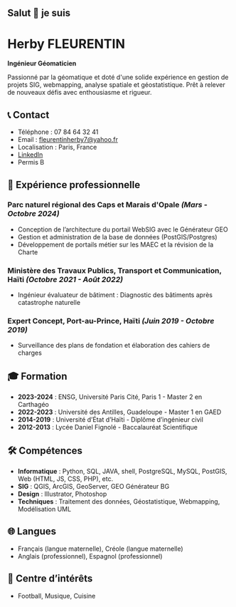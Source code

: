 ## Salut 👋 je suis 

<!--
**Herbyfleurentin/Herbyfleurentin** is a ✨ _special_ ✨ repository because its `README.md` (this file) appears on your GitHub profile.

Here are some ideas to get you started:

- 🔭 I’m currently working on ...
- 🌱 I’m currently learning ...
- 👯 I’m looking to collaborate on ...
- 🤔 I’m looking for help with ...
- 💬 Ask me about ...
- 📫 How to reach me: ...
- 😄 Pronouns: ...
- ⚡ Fun fact: ...
-->

# Herby FLEURENTIN
**Ingénieur Géomaticien**

Passionné par la géomatique et doté d'une solide expérience en gestion de projets SIG, webmapping, analyse spatiale et géostatistique. Prêt à relever de nouveaux défis avec enthousiasme et rigueur.

## 📞 Contact
- Téléphone : 07 84 64 32 41
- Email : fleurentinherby7@yahoo.fr
- Localisation : Paris, France
- [LinkedIn](https://www.linkedin.com/in/herby-fleurentin-a90ba819a)
- Permis B

## 💼 Expérience professionnelle
### Parc naturel régional des Caps et Marais d'Opale _(Mars - Octobre 2024)_
- Conception de l’architecture du portail WebSIG avec le Générateur GEO
- Gestion et administration de la base de données (PostGIS/Postgres)
- Développement de portails métier sur les MAEC et la révision de la Charte

### Ministère des Travaux Publics, Transport et Communication, Haïti _(Octobre 2021 - Août 2022)_
- Ingénieur évaluateur de bâtiment : Diagnostic des bâtiments après catastrophe naturelle

### Expert Concept, Port-au-Prince, Haïti _(Juin 2019 - Octobre 2019)_
- Surveillance des plans de fondation et élaboration des cahiers de charges

## 🎓 Formation
- **2023-2024** : ENSG, Université Paris Cité, Paris 1 - Master 2 en Carthagéo
- **2022-2023** : Université des Antilles, Guadeloupe - Master 1 en GAED
- **2014-2019** : Université d’État d’Haïti - Diplôme d’ingénieur civil
- **2012-2013** : Lycée Daniel Fignolé - Baccalauréat Scientifique

## 🛠️ Compétences
- **Informatique** : Python, SQL, JAVA, shell, PostgreSQL, MySQL, PostGIS, Web (HTML, JS, CSS, PHP), etc.
- **SIG** : QGIS, ArcGIS, GeoServer, GEO Générateur BG
- **Design** : Illustrator, Photoshop
- **Techniques** : Traitement des données, Géostatistique, Webmapping, Modélisation UML

## 🌐 Langues
- Français (langue maternelle), Créole (langue maternelle)
- Anglais (professionnel), Espagnol (professionnel)

## 🎯 Centre d’intérêts
- Football, Musique, Cuisine

